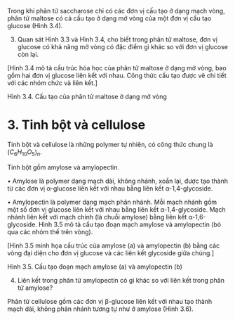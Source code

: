 Trong khi phân tử saccharose chỉ có các đơn vị cấu tạo ở dạng mạch vòng, phân tử maltose có cả cấu tạo ở dạng mở vòng của một đơn vị cấu tạo glucose (Hình 3.4).

3. Quan sát Hình 3.3 và Hình 3.4, cho biết trong phân tử maltose, đơn vị glucose có khả năng mở vòng có đặc điểm gì khác so với đơn vị glucose còn lại.

[Hình 3.4 mô tả cấu trúc hóa học của phân tử maltose ở dạng mở vòng, bao gồm hai đơn vị glucose liên kết với nhau. Công thức cấu tạo được vẽ chi tiết với các nhóm chức và liên kết.]

Hình 3.4. Cấu tạo của phân tử maltose ở dạng mở vòng

# 3. Tinh bột và cellulose

Tinh bột và cellulose là những polymer tự nhiên, có công thức chung là $(C_6H_{10}O_5)_n$.

Tinh bột gồm amylose và amylopectin.

• Amylose là polymer dạng mạch dài, không nhánh, xoắn lại, được tạo thành từ các đơn vị α-glucose liên kết với nhau bằng liên kết α-1,4-glycoside.

• Amylopectin là polymer dạng mạch phân nhánh. Mỗi mạch nhánh gồm một số đơn vị glucose liên kết với nhau bằng liên kết α-1,4-glycoside. Mạch nhánh liên kết với mạch chính (là chuỗi amylose) bằng liên kết α-1,6-glycoside. Hình 3.5 mô tả cấu tạo đoạn mạch amylose và amylopectin (bỏ qua các nhóm thế trên vòng).

[Hình 3.5 minh họa cấu trúc của amylose (a) và amylopectin (b) bằng các vòng đại diện cho đơn vị glucose và các liên kết glycoside giữa chúng.]

Hình 3.5. Cấu tạo đoạn mạch amylose (a) và amylopectin (b)

4. Liên kết trong phân tử amylopectin có gì khác so với liên kết trong phân tử amylose?

Phân tử cellulose gồm các đơn vị β-glucose liên kết với nhau tạo thành mạch dài, không phân nhánh tương tự như ở amylose (Hình 3.6).